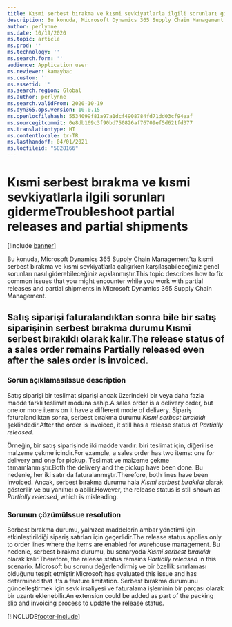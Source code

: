 ```yaml
---
title: Kısmi serbest bırakma ve kısmi sevkiyatlarla ilgili sorunları giderme
description: Bu konuda, Microsoft Dynamics 365 Supply Chain Management'ta kısmi serbest bırakma ve kısmi sevkiyatlarla çalışırken karşılaşabileceğiniz genel sorunları nasıl giderebileceğiniz açıklanmıştır.
author: perlynne
ms.date: 10/19/2020
ms.topic: article
ms.prod: ''
ms.technology: ''
ms.search.form: ''
audience: Application user
ms.reviewer: kamaybac
ms.custom: ''
ms.assetid: ''
ms.search.region: Global
ms.author: perlynne
ms.search.validFrom: 2020-10-19
ms.dyn365.ops.version: 10.0.15
ms.openlocfilehash: 5534099f81a97a1dcf4908784fd71dd03cf94eaf
ms.sourcegitcommit: 0e8db169c3f90bd750826af76709ef5d621fd377
ms.translationtype: HT
ms.contentlocale: tr-TR
ms.lasthandoff: 04/01/2021
ms.locfileid: "5828166"
---
```

# <a name="troubleshoot-partial-releases-and-partial-shipments"></a><span data-ttu-id="b0eca-103">Kısmi serbest bırakma ve kısmi sevkiyatlarla ilgili sorunları giderme</span><span class="sxs-lookup"><span data-stu-id="b0eca-103">Troubleshoot partial releases and partial shipments</span></span>

[!include [banner](../includes/banner.md)]

<span data-ttu-id="b0eca-104">Bu konuda, Microsoft Dynamics 365 Supply Chain Management'ta kısmi serbest bırakma ve kısmi sevkiyatlarla çalışırken karşılaşabileceğiniz genel sorunları nasıl giderebileceğiniz açıklanmıştır.</span><span class="sxs-lookup"><span data-stu-id="b0eca-104">This topic describes how to fix common issues that you might encounter while you work with partial releases and partial shipments in Microsoft Dynamics 365 Supply Chain Management.</span></span>

## <a name="the-release-status-of-a-sales-order-remains-partially-released-even-after-the-sales-order-is-invoiced"></a><span data-ttu-id="b0eca-105">Satış siparişi faturalandıktan sonra bile bir satış siparişinin serbest bırakma durumu Kısmi serbest bırakıldı olarak kalır.</span><span class="sxs-lookup"><span data-stu-id="b0eca-105">The release status of a sales order remains Partially released even after the sales order is invoiced.</span></span>

### <a name="issue-description"></a><span data-ttu-id="b0eca-106">Sorun açıklaması</span><span class="sxs-lookup"><span data-stu-id="b0eca-106">Issue description</span></span>

<span data-ttu-id="b0eca-107">Satış siparişi bir teslimat siparişi ancak üzerindeki bir veya daha fazla madde farklı teslimat moduna sahip.</span><span class="sxs-lookup"><span data-stu-id="b0eca-107">A sales order is a delivery order, but one or more items on it have a different mode of delivery.</span></span> <span data-ttu-id="b0eca-108">Sipariş faturalandıktan sonra, serbest bırakma durumu *Kısmi serbest bırakıldı* şeklindedir.</span><span class="sxs-lookup"><span data-stu-id="b0eca-108">After the order is invoiced, it still has a release status of *Partially released*.</span></span>

<span data-ttu-id="b0eca-109">Örneğin, bir satış siparişinde iki madde vardır: biri teslimat için, diğeri ise malzeme çekme içindir.</span><span class="sxs-lookup"><span data-stu-id="b0eca-109">For example, a sales order has two items: one for delivery and one for pickup.</span></span> <span data-ttu-id="b0eca-110">Teslimat ve malzeme çekme tamamlanmıştır.</span><span class="sxs-lookup"><span data-stu-id="b0eca-110">Both the delivery and the pickup have been done.</span></span> <span data-ttu-id="b0eca-111">Bu nedenle, her iki satır da faturalanmıştır.</span><span class="sxs-lookup"><span data-stu-id="b0eca-111">Therefore, both lines have been invoiced.</span></span> <span data-ttu-id="b0eca-112">Ancak, serbest bırakma durumu hala *Kısmi serbest bırakıldı* olarak gösterilir ve bu yanıltıcı olabilir.</span><span class="sxs-lookup"><span data-stu-id="b0eca-112">However, the release status is still shown as *Partially released*, which is misleading.</span></span>

### <a name="issue-resolution"></a><span data-ttu-id="b0eca-113">Sorunun çözümü</span><span class="sxs-lookup"><span data-stu-id="b0eca-113">Issue resolution</span></span>

<span data-ttu-id="b0eca-114">Serbest bırakma durumu, yalnızca maddelerin ambar yönetimi için etkinleştirildiği sipariş satırları için geçerlidir.</span><span class="sxs-lookup"><span data-stu-id="b0eca-114">The release status applies only to order lines where the items are enabled for warehouse management.</span></span> <span data-ttu-id="b0eca-115">Bu nedenle, serbest bırakma durumu, bu senaryoda *Kısmi serbest bırakıldı* olarak kalır.</span><span class="sxs-lookup"><span data-stu-id="b0eca-115">Therefore, the release status remains *Partially released* in this scenario.</span></span> <span data-ttu-id="b0eca-116">Microsoft bu sorunu değerlendirmiş ve bir özellik sınırlaması olduğunu tespit etmiştir.</span><span class="sxs-lookup"><span data-stu-id="b0eca-116">Microsoft has evaluated this issue and has determined that it's a feature limitation.</span></span> <span data-ttu-id="b0eca-117">Serbest bırakma durumunu güncelleştirmek için sevk irsaliyesi ve faturalama işleminin bir parçası olarak bir uzantı eklenebilir.</span><span class="sxs-lookup"><span data-stu-id="b0eca-117">An extension could be added as part of the packing slip and invoicing process to update the release status.</span></span>


[!INCLUDE[footer-include](../../includes/footer-banner.md)]